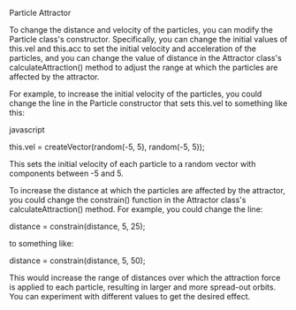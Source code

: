 Particle Attractor

To change the distance and velocity of the particles, you can modify the Particle class's constructor. Specifically, you can change the initial values of this.vel and this.acc to set the initial velocity and acceleration of the particles, and you can change the value of distance in the Attractor class's calculateAttraction() method to adjust the range at which the particles are affected by the attractor.

For example, to increase the initial velocity of the particles, you could change the line in the Particle constructor that sets this.vel to something like this:

javascript


this.vel = createVector(random(-5, 5), random(-5, 5));

This sets the initial velocity of each particle to a random vector with components between -5 and 5.

To increase the distance at which the particles are affected by the attractor, you could change the constrain() function in the Attractor class's calculateAttraction() method. For example, you could change the line:

distance = constrain(distance, 5, 25);

to something like:

distance = constrain(distance, 5, 50);

This would increase the range of distances over which the attraction force is applied to each particle, resulting in larger and more spread-out orbits. You can experiment with different values to get the desired effect.
